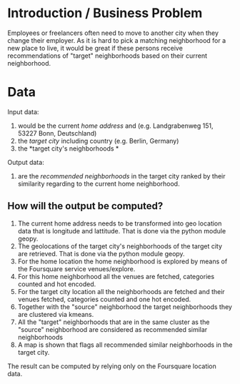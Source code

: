 # Introduction / Business Problem
Employees or freelancers often need to move to another city when they change their employer. 
As it is hard to pick a matching neighborhood for a new place to live, 
it would be great if these persons receive recommendations of "target" neighborhoods based on their current neighborhood.

# Data
Input data:
1. would be the current *home address* and (e.g. Landgrabenweg 151, 53227 Bonn, Deutschland)
2. the *target city* including country  (e.g. Berlin, Germany)
3. the *target city's neighborhoods *

Output data:
1. are the *recommended neighborhoods* in the target city ranked by their similarity regarding to the current home neighborhood.

## How will the output be computed?
1. The current home address needs to be transformed into geo location data that is longitude and lattitude. That is done via the python module geopy.
2. The geolocations of the target city's neighborhoods of the target city are retrieved. That is done via the python module geopy.
3. For the home location the home neighborhood is explored by means of the Foursquare service venues/explore.
4. For this home neighborhood all the venues are fetched, categories counted and hot encoded.
5. For the target city location all the  neighborhoods are fetched and their venues fetched, categories counted and one hot encoded.
6. Together with the "source" neighborhood the target neighborhoods they are clustered via kmeans.
7. All the "target" neighborhoods that are in the same cluster as the "source" neighborhood are considered as recommended similar neighborhoods
8. A map is shown that flags all recommended similar neighborhoods in the target city.

The result can be computed by relying only on the Foursquare location data.
